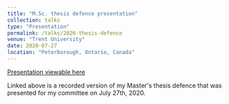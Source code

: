 ```yaml
---
title: "M.Sc. thesis defence presentation"
collection: talks
type: "Presentation"
permalink: /talks/2020-thesis-defence
venue: "Trent University"
date: 2020-07-27
location: "Peterborough, Ontario, Canada"
---
```


[Presentation viewable here](http://www.youtube.com/watch?v=pM8yB0xPqEM&feature=youtu.be)

Linked above is a recorded version of my Master's thesis defence that was presented for my committee on July 27th, 2020.
